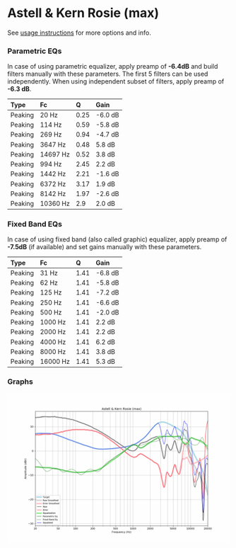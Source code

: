 # Astell & Kern Rosie (max)
See [usage instructions](https://github.com/jaakkopasanen/AutoEq#usage) for more options and info.

### Parametric EQs
In case of using parametric equalizer, apply preamp of **-6.4dB** and build filters manually
with these parameters. The first 5 filters can be used independently.
When using independent subset of filters, apply preamp of **-6.3 dB**.

| Type    | Fc       |    Q | Gain    |
|:--------|:---------|:-----|:--------|
| Peaking | 20 Hz    | 0.25 | -6.0 dB |
| Peaking | 114 Hz   | 0.59 | -5.8 dB |
| Peaking | 269 Hz   | 0.94 | -4.7 dB |
| Peaking | 3647 Hz  | 0.48 | 5.8 dB  |
| Peaking | 14697 Hz | 0.52 | 3.8 dB  |
| Peaking | 994 Hz   | 2.45 | 2.2 dB  |
| Peaking | 1442 Hz  | 2.21 | -1.6 dB |
| Peaking | 6372 Hz  | 3.17 | 1.9 dB  |
| Peaking | 8142 Hz  | 1.97 | -2.6 dB |
| Peaking | 10360 Hz | 2.9  | 2.0 dB  |

### Fixed Band EQs
In case of using fixed band (also called graphic) equalizer, apply preamp of **-7.5dB**
(if available) and set gains manually with these parameters.

| Type    | Fc       |    Q | Gain    |
|:--------|:---------|:-----|:--------|
| Peaking | 31 Hz    | 1.41 | -6.8 dB |
| Peaking | 62 Hz    | 1.41 | -5.8 dB |
| Peaking | 125 Hz   | 1.41 | -7.2 dB |
| Peaking | 250 Hz   | 1.41 | -6.6 dB |
| Peaking | 500 Hz   | 1.41 | -2.0 dB |
| Peaking | 1000 Hz  | 1.41 | 2.2 dB  |
| Peaking | 2000 Hz  | 1.41 | 2.2 dB  |
| Peaking | 4000 Hz  | 1.41 | 6.2 dB  |
| Peaking | 8000 Hz  | 1.41 | 3.8 dB  |
| Peaking | 16000 Hz | 1.41 | 5.3 dB  |

### Graphs
![](./Astell%20&%20Kern%20Rosie%20(max).png)